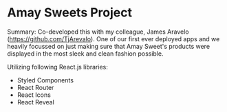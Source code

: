 # Amay Sweets Project

Summary: Co-developed this with my colleague, James Aravelo (https://github.com/TjArevalo). One of our first ever deployed apps and we heavily focussed on just making sure that Amay Sweet's products were displayed in the most sleek and clean fashion possible.

Utilizing following React.js libraries:

- Styled Components
- React Router
- React Icons
- React Reveal
